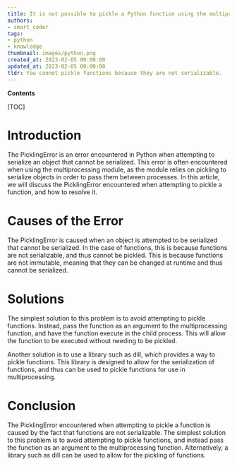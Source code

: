 ```yaml
---
title: It is not possible to pickle a Python function using the multiprocessing module, which results in a picklingerror
authors:
- smart_coder
tags:
- python
- knowledge
thumbnail: images/python.png
created_at: 2023-02-05 00:00:00
updated_at: 2023-02-05 00:00:00
tldr: You cannot pickle functions because they are not serializable.
---
```


**Contents**

[TOC]

# Introduction

The PicklingError is an error encountered in Python when attempting to serialize an object that cannot be serialized. This error is often encountered when using the multiprocessing module, as the module relies on pickling to serialize objects in order to pass them between processes. In this article, we will discuss the PicklingError encountered when attempting to pickle a function, and how to resolve it.

# Causes of the Error

The PicklingError is caused when an object is attempted to be serialized that cannot be serialized. In the case of functions, this is because functions are not serializable, and thus cannot be pickled. This is because functions are not immutable, meaning that they can be changed at runtime and thus cannot be serialized.

# Solutions

The simplest solution to this problem is to avoid attempting to pickle functions. Instead, pass the function as an argument to the multiprocessing function, and have the function execute in the child process. This will allow the function to be executed without needing to be pickled.

Another solution is to use a library such as dill, which provides a way to pickle functions. This library is designed to allow for the serialization of functions, and thus can be used to pickle functions for use in multiprocessing.

# Conclusion

The PicklingError encountered when attempting to pickle a function is caused by the fact that functions are not serializable. The simplest solution to this problem is to avoid attempting to pickle functions, and instead pass the function as an argument to the multiprocessing function. Alternatively, a library such as dill can be used to allow for the pickling of functions.
